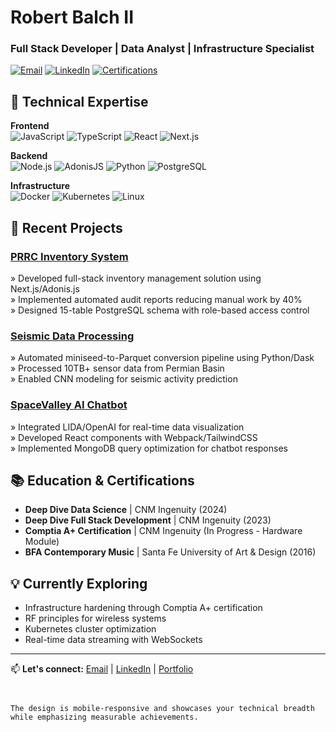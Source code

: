 
# Robert Balch II
### Full Stack Developer | Data Analyst | Infrastructure Specialist

[![Email](https://img.shields.io/badge/Email-robertbalchii%40gmail.com-blue?style=flat&logo=gmail)](mailto:robertbalchii@gmail.com)
[![LinkedIn](https://img.shields.io/badge/LinkedIn-Robert_Balch_II-blue?style=flat&logo=linkedin)](https://www.linkedin.com/in/robert-balch-ii/)
[![Certifications](https://img.shields.io/badge/Certifications-Comptia_A+_in_progress-orange)]()

## 🔧 Technical Expertise

**Frontend**  
![JavaScript](https://img.shields.io/badge/-JavaScript-F7DF1E?logo=javascript&logoColor=black)
![TypeScript](https://img.shields.io/badge/-TypeScript-3178C6?logo=typescript&logoColor=white)
![React](https://img.shields.io/badge/-React-61DAFB?logo=react&logoColor=black)
![Next.js](https://img.shields.io/badge/-Next.js-000000?logo=next.js&logoColor=white)

**Backend**  
![Node.js](https://img.shields.io/badge/-Node.js-339933?logo=node.js&logoColor=white)
![AdonisJS](https://img.shields.io/badge/-AdonisJS-220052?logo=adonisjs&logoColor=white)
![Python](https://img.shields.io/badge/-Python-3776AB?logo=python&logoColor=white)
![PostgreSQL](https://img.shields.io/badge/-PostgreSQL-4169E1?logo=postgresql&logoColor=white)

**Infrastructure**  
![Docker](https://img.shields.io/badge/-Docker-2496ED?logo=docker&logoColor=white)
![Kubernetes](https://img.shields.io/badge/-Kubernetes-326CE5?logo=kubernetes&logoColor=white)
![Linux](https://img.shields.io/badge/-Linux-FCC624?logo=linux&logoColor=black)

## 🚀 Recent Projects

### [PRRC Inventory System](https://github.com/your-repo-link)
» Developed full-stack inventory management solution using Next.js/Adonis.js  
» Implemented automated audit reports reducing manual work by 40%  
» Designed 15-table PostgreSQL schema with role-based access control

### [Seismic Data Processing](https://github.com/DS-15-Project-1/CSP-Data-Container)
» Automated miniseed-to-Parquet conversion pipeline using Python/Dask  
» Processed 10TB+ sensor data from Permian Basin  
» Enabled CNN modeling for seismic activity prediction

### [SpaceValley AI Chatbot](https://github.com/your-repo-link)
» Integrated LIDA/OpenAI for real-time data visualization  
» Developed React components with Webpack/TailwindCSS  
» Implemented MongoDB query optimization for chatbot responses

## 📚 Education & Certifications
- **Deep Dive Data Science** | CNM Ingenuity (2024)  
- **Deep Dive Full Stack Development** | CNM Ingenuity (2023)  
- **Comptia A+ Certification** | CNM Ingenuity (In Progress - Hardware Module)  
- **BFA Contemporary Music** | Santa Fe University of Art & Design (2016)

## 💡 Currently Exploring
- Infrastructure hardening through Comptia A+ certification
- RF principles for wireless systems
- Kubernetes cluster optimization
- Real-time data streaming with WebSockets

---

📫 **Let's connect:** [Email](mailto:robertbalchii@gmail.com) | [LinkedIn](https://www.linkedin.com/in/robert-balch-ii/) | [Portfolio](your-portfolio-link)
```


The design is mobile-responsive and showcases your technical breadth while emphasizing measurable achievements.
